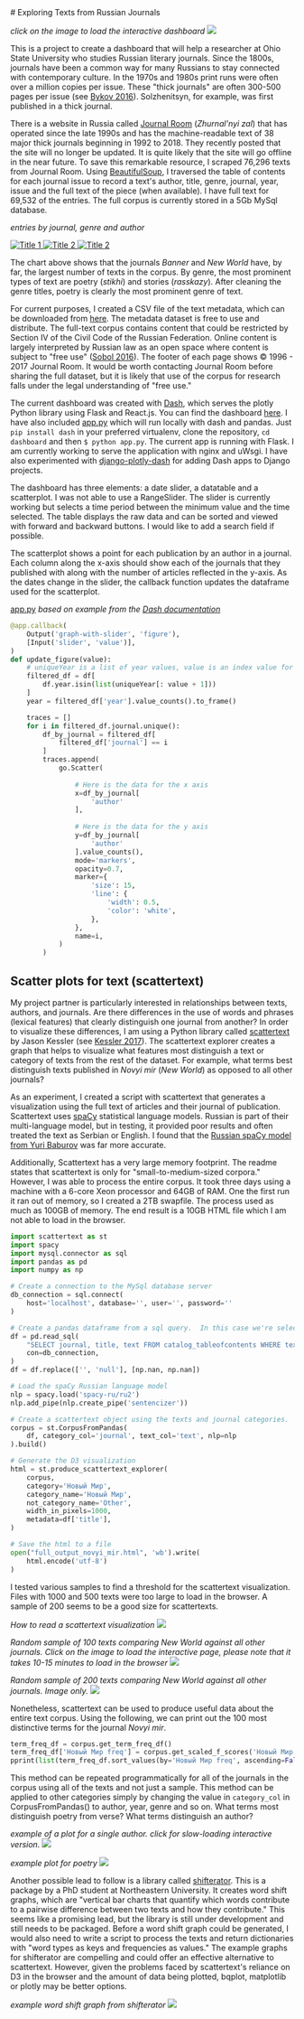 <link rel="stylesheet" href="css/justifiedGallery.css" />
<script src="https://cdnjs.cloudflare.com/ajax/libs/justifiedGallery/3.7.0/js/jquery.justifiedGallery.js"></script>
# Exploring Texts from Russian Journals

*click on the image to load the interactive dashboard*
[![](https://github.com/apjanco/dashboard/raw/master/Screen%20Shot%202019-04-11%20at%202.57.13%20PM.png)](http://104.236.220.106:8000/)

This is a project to create a dashboard that will help a researcher at Ohio State University who studies Russian literary journals. Since the 1800s, journals have been a common way for many Russians to stay connected with contemporary culture.  In the 1970s and 1980s print runs were often over a million copies per issue. These "thick journals" are often 300-500 pages per issue (see [Bykov 2016](https://pdfs.semanticscholar.org/9cc6/7dc6af51ef662785251651b8a8aa166d3249.pdf)). Solzhenitsyn, for example, was first published in a thick journal.

There is a website in Russia called [Journal Room](http://magazines.russ.ru/) (*Zhurnal'nyi zal*) that has operated since the late 1990s and has the machine-readable text of 38 major thick journals beginning in 1992 to 2018. They recently posted that the site will no longer be updated. It is quite likely that the site will go offline in the near future. To save this remarkable resource, I scraped 76,296 texts from Journal Room.  Using [BeautifulSoup](https://www.crummy.com/software/BeautifulSoup/bs4/doc/), I traversed the table of contents for each journal issue to record a text's author, title, genre, journal, year, issue and the full text of the piece (when available).  I have full text for 69,532 of the entries.  The full corpus is currently stored in a 5Gb MySql database. 

*entries by journal, genre and author*  

<div id="mygallery" >
    <a href="https://github.com/apjanco/dashboard/raw/master/by_journal1.png">
        <img alt="Title 1" src="https://github.com/apjanco/dashboard/raw/master/by_journal1.png"/>
    </a>
    <a href="https://github.com/apjanco/dashboard/raw/master/by_genre1.png">
        <img alt="Title 2" src="https://github.com/apjanco/dashboard/raw/master/by_genre1.png"/>
    </a>
    <a href="https://github.com/apjanco/dashboard/raw/master/by_author1.png">
        <img alt="Title 2" src="https://github.com/apjanco/dashboard/raw/master/by_author1.png"/>
    </a>
</div>


The chart above shows that the journals *Banner* and *New World* have, by far, the largest number of texts in the corpus.  By genre, the most prominent types of text are poetry (*stikhi*) and stories (*rasskazy*).  After cleaning the genre titles, poetry is clearly the most prominent genre of text. 

For current purposes, I created a CSV file of the text metadata, which can be downloaded from [here](https://haverford.box.com/shared/static/votuay8cy1uc7e61r27opxnynxb11sp3.csv).  The metadata dataset is free to use and distribute.  The full-text corpus contains content that could be restricted by Section IV of the Civil Code of the Russian Federation. Online content is largely interpreted by Russian law as an open space where content is subject to "free use" ([Sobol 2016](https://rm.coe.int/1680783347)). The footer of each page shows © 1996 - 2017 Journal Room. It would be worth contacting Journal Room before sharing the full dataset, but it is likely that use of the corpus for research falls under the legal understanding of "free use."     

The current dashboard was created with [Dash](https://plot.ly), which serves the plotly Python library using Flask and React.js. You can find the dashboard [here](http://104.236.220.106:8000/). I have also included [app.py](https://raw.githubusercontent.com/apjanco/dashboard/master/app.py) which will run locally with dash and pandas.  Just `pip install dash` in your preferred virtualenv, clone the repository, `cd dashboard` and then `$ python app.py`.  The current app is running with Flask. I am currently working to serve the application with nginx and uWsgi.  I have also experimented with [django-plotly-dash](https://github.com/GibbsConsulting/django-plotly-dash) for adding Dash apps to Django projects.       

The dashboard has three elements: a date slider, a datatable and a scatterplot.  I was not able to use a RangeSlider. The slider is currently working but selects a time period between the minimum value and the time selected.  The table displays the raw data and can be sorted and viewed with forward and backward buttons.  I would like to add a search field if possible.  

The scatterplot shows a point for each publication by an author in a journal.  Each column along the x-axis should show each of the journals that they published with along with the number of articles reflected in the y-axis. As the dates change in the slider, the callback function updates the dataframe used for the scatterplot.  

[app.py](https://raw.githubusercontent.com/apjanco/dashboard/master/app.py)
*based on example from the [Dash documentation](https://dash.plot.ly/getting-started-part-2)*
```python
@app.callback(
    Output('graph-with-slider', 'figure'),
    [Input('slider', 'value')],
)
def update_figure(value):
    # uniqueYear is a list of year values, value is an index value for that list
    filtered_df = df[
        df.year.isin(list(uniqueYear[: value + 1]))
    ]  
    year = filtered_df['year'].value_counts().to_frame()

    traces = []
    for i in filtered_df.journal.unique():
        df_by_journal = filtered_df[
            filtered_df['journal'] == i
        ]
        traces.append(
            go.Scatter(
 
                # Here is the data for the x axis
                x=df_by_journal[
                    'author'
                ],  
                
                # Here is the data for the y axis
                y=df_by_journal[
                    'author'
                ].value_counts(),  
                mode='markers',
                opacity=0.7,
                marker={
                    'size': 15,
                    'line': {
                        'width': 0.5,
                        'color': 'white',
                    },
                },
                name=i,
            )
        )

```

## Scatter plots for text (scattertext)  

My project partner is particularly interested in relationships between texts, authors, and journals. Are there differences in the use of words and phrases (lexical features) that clearly distinguish one journal from another?  In order to visualize these differences, I am using a Python library called [scattertext](https://github.com/JasonKessler/scattertext) by Jason Kessler (see [Kessler 2017](https://arxiv.org/pdf/1703.00565.pdf)). The scattertext explorer creates a graph that helps to visualize what features most distinguish a text or category of texts from the rest of the dataset. For example, what terms best distinguish texts published in *Novyi mir* (*New World*) as opposed to all other journals?   

As an experiment, I created a script with scattertext that generates a visualization using the full text of articles and their journal of publication.  Scattertext uses [spaCy](https://spacy.io/modelsa) statistical language models. Russian is part of their multi-language model, but in testing, it provided poor results and often treated the text as Serbian or English. I found that the [Russian spaCy model from Yuri Baburov](https://github.com/buriy/spacy-ru) was far more accurate.  

Additionally, Scattertext has a very large memory footprint. The readme states that scattertext is only for "small-to-medium-sized corpora."  However, I was able to process the entire corpus.  It took three days using a machine with a 6-core Xeon processor and 64GB of RAM. One the first run it ran out of memory, so I created a 2TB swapfile. The process used as much as 100GB of memory.  The end result is a 10GB HTML file which I am not able to load in the browser.         

```python 
import scattertext as st
import spacy
import mysql.connector as sql
import pandas as pd
import numpy as np

# Create a connection to the MySql database server
db_connection = sql.connect(
    host='localhost', database='', user='', password=''
)

# Create a pandas dataframe from a sql query.  In this case we're selecting 100 random entries with text
df = pd.read_sql(
    "SELECT journal, title, text FROM catalog_tableofcontents WHERE text NOT LIKE '' ORDER BY RAND() LIMIT 100",
    con=db_connection,
)
df = df.replace(['', 'null'], [np.nan, np.nan])

# Load the spaCy Russian language model
nlp = spacy.load('spacy-ru/ru2')
nlp.add_pipe(nlp.create_pipe('sentencizer'))

# Create a scattertext object using the texts and journal categories.
corpus = st.CorpusFromPandas(
    df, category_col='journal', text_col='text', nlp=nlp
).build()

# Generate the D3 visualization
html = st.produce_scattertext_explorer(
    corpus,
    category='Новый Мир',
    category_name='Новый Мир',
    not_category_name='Other',
    width_in_pixels=1000,
    metadata=df['title'],
)

# Save the html to a file
open("full_output_novyi_mir.html", 'wb').write(
    html.encode('utf-8')
)
```

I tested various samples to find a threshold for the scattertext visualization.  Files with 1000 and 500 texts were too large to load in the browser.  A sample of 200 seems to be a good size for scattertexts. 

*How to read a scattertext visualization*
[![](https://github.com/apjanco/dashboard/raw/master/example.gif)](https://github.com/apjanco/dashboard/raw/master/example.gif) 

*Random sample of 100 texts comparing New World against all other journals. Click on the image to load the interactive page, please note that it takes 10-15 minutes to load in the browser*
[![](https://github.com/apjanco/dashboard/raw/master/textviz.jpg)](http://htmlpreview.github.io/?https://www.github.com/apjanco/dashboard/raw/master/sample100.html)

*Random sample of 200 texts comparing New World against all other journals. Image only.*
[![](https://github.com/apjanco/dashboard/raw/master/220_nzh.png)](https://github.com/apjanco/dashboard/raw/master/220_nzh.png)

Nonetheless, scattertext can be used to produce useful data about the entire text corpus.  Using the following, we can print out the 100 most distinctive terms for the journal *Novyi mir*.    
```python
term_freq_df = corpus.get_term_freq_df()
term_freq_df['Новый Мир freq'] = corpus.get_scaled_f_scores('Новый Мир')
pprint(list(term_freq_df.sort_values(by='Новый Мир freq', ascending=False).index[:100]))
```
This method can be repeated programmatically for all of the journals in the corpus using all of the texts and not just a sample.  This method can be applied to other categories simply by changing the value in `category_col` in CorpusFromPandas() to author, year, genre and so on.  What terms most distinguish poetry from verse?  What terms distinguish an author?    

*example of a plot for a single author. click for slow-loading interactive version.*
[![](https://github.com/apjanco/dashboard/raw/master/stepanov.png)](http://htmlpreview.github.io/?https://github.com/apjanco/dashboard/raw/master/output_stepanov.html)

*example plot for poetry*
[![](https://github.com/apjanco/dashboard/raw/master/poetry.png)](https://github.com/apjanco/zhz-dashboard/raw/master/poetry.png)

Another possible lead to follow is a library called [shifterator](https://github.com/ryanjgallagher/shifterator).  This is a package by a PhD student at Northeastern University.  It creates word shift graphs, which are "vertical bar charts that quantify which words contribute to a pairwise difference between two texts and how they contribute."  This seems like a promising lead, but the library is still under development and still needs to be packaged. Before a word shift graph could be generated, I would also need to write a script to process the texts and return dictionaries with "word types as keys and frequencies as values." The example graphs for shifterator are compelling and could offer an effective alternative to scattertext.  However, given the problems faced by scattertext's reliance on D3 in the browser and the amount of data being plotted, bqplot, matplotlib or plotly may be better options. 

*example word shift graph from shifterator*
![](https://github.com/ryanjgallagher/shifterator/raw/master/figures/presidential-speeches_smaller.png)

